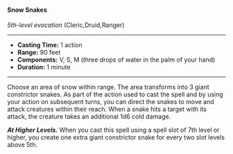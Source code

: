 #### Snow Snakes
*5th-level evocation* (Cleric,Druid,Ranger)
___
- **Casting Time:** 1 action
- **Range:** 90 feet
- **Components:** V, S, M (three drops of water in the palm of your hand)
- **Duration:** 1 minute
---
Choose an area of snow within range. The area
transforms into 3 giant constrictor snakes. As part
of the action used to cast the spell and by using
your action on subsequent turns, you can direct the
snakes to move and attack creatures within their
reach. When a snake hits a target with its attack,
the creature takes an additional 1d6 cold damage.

***At Higher Levels.*** When you cast this spell using
a spell slot of 7th level or higher, you create one
extra giant constrictor snake for every two slot
levels above 5th.
